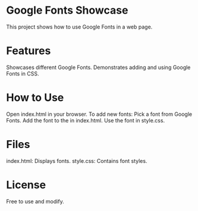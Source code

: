 # Google Fonts Showcase
This project shows how to use Google Fonts in a web page.

# Features
Showcases different Google Fonts.
Demonstrates adding and using Google Fonts in CSS.
# How to Use
Open index.html in your browser.
To add new fonts:
Pick a font from Google Fonts.
Add the font <link> to the <head> in index.html.
Use the font in style.css.
# Files
index.html: Displays fonts.
style.css: Contains font styles.
# License
Free to use and modify.

